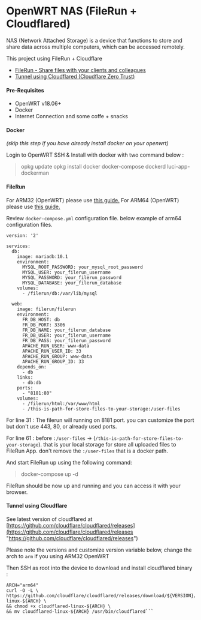 # OpenWRT NAS (FileRun + Cloudflared)

NAS (Network Attached Storage) is a device that functions to store and share data across multiple computers, which can be accessed remotely.

This project using FileRun + Cloudflare
- [FileRun - Share files with your clients and colleagues](https://filerun.com/ "FileRun - Share files with your clients and colleagues")
- [Tunnel using Cloudflared (Cloudflare Zero Trust)](https://www.cloudflare.com/products/zero-trust/ "Tunnel using Cloudflared (Cloudflare Zero Trust)")

#### Pre-Requisites

- OpenWRT v18.06+
- Docker
- Internet Connection and some coffe + snacks

#### Docker
*(skip this step if you have already install docker on your openwrt)*

Login to OpenWRT SSH & Install with docker with two command below :
> opkg update
opkg install docker docker-compose dockerd luci-app-dockerman

#### FileRun
For ARM32 (OpenWRT) please use [this guide.](https://docs.filerun.com/docker-arm "this guide.")
For ARM64 (OpenWRT) please use [this guide.](https://docs.filerun.com/docker-arm64 "this guide.")

Review `docker-compose.yml` configuration file. below example of arm64 configuration files.

```
version: '2'

services:
  db:
    image: mariadb:10.1
    environment:
      MYSQL_ROOT_PASSWORD: your_mysql_root_password
      MYSQL_USER: your_filerun_username
      MYSQL_PASSWORD: your_filerun_password
      MYSQL_DATABASE: your_filerun_database
    volumes:
      - /filerun/db:/var/lib/mysql

  web:
    image: filerun/filerun
    environment:
      FR_DB_HOST: db
      FR_DB_PORT: 3306
      FR_DB_NAME: your_filerun_database
      FR_DB_USER: your_filerun_username
      FR_DB_PASS: your_filerun_password
      APACHE_RUN_USER: www-data
      APACHE_RUN_USER_ID: 33
      APACHE_RUN_GROUP: www-data
      APACHE_RUN_GROUP_ID: 33
    depends_on:
      - db
    links:
      - db:db
    ports:
      - "8181:80"
    volumes:
      - /filerun/html:/var/www/html
      - /this-is-path-for-store-files-to-your-storage:/user-files
```
For line 31 : The filerun will running on 8181 port. you can customize the port but don't use 443, 80, or already used ports.

For line 61 : before `:/user-files` -> (`/this-is-path-for-store-files-to-your-storage`). 
that is your local storage for store all uploaded files to FileRun App. don't remove the `:/user-files` that is a docker path.

And start FileRun up using the following command:
> docker-compose up -d

FileRun should be now up and running and you can access it with your browser.

#### Tunnel using Cloudflare
See latest version of cloudflared at [https://github.com/cloudflare/cloudflared/releases](https://github.com/cloudflare/cloudflared/releases "https://github.com/cloudflare/cloudflared/releases")

Please note the versions and customize version variable below, change the arch to `arm` if you using ARM32 OpenWRT

Then SSH as root into the device to download and install cloudflared binary :

```VERSION="2022.12.1"
ARCH="arm64"
curl -O -L \
https://github.com/cloudflare/cloudflared/releases/download/${VERSION}/cloudflared-linux-${ARCH} \
&& chmod +x cloudflared-linux-${ARCH} \
&& mv cloudflared-linux-${ARCH} /usr/bin/cloudflared```

